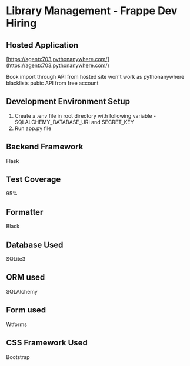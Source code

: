 # Library Management - Frappe Dev Hiring

## Hosted Application

[https://agentx703.pythonanywhere.com/](https://agentx703.pythonanywhere.com/)

Book import through API from hosted site won't work as pythonanywhere blacklists pubic API from free account

## Development Environment Setup
1. Create a .env file in root directory with following variable - SQLALCHEMY_DATABASE_URI and SECRET_KEY
2. Run app.py file

## Backend Framework
Flask

## Test Coverage
95%

## Formatter
Black

## Database Used
SQLite3

## ORM used
SQLAlchemy

## Form used
Wtforms

## CSS Framework Used
Bootstrap
